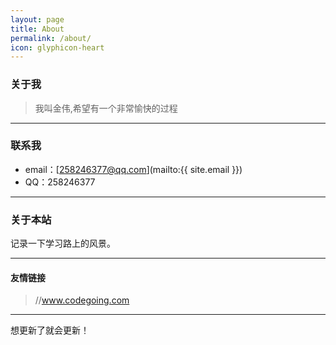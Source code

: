 ```yaml
---
layout: page
title: About
permalink: /about/
icon: glyphicon-heart
---
```


### 关于我

> 我叫金伟,希望有一个非常愉快的过程

---

### 联系我

* email：[258246377@qq.com](mailto:{{ site.email }})
* QQ：258246377

---

### 关于本站   

记录一下学习路上的风景。


---

#### 友情链接
> //www.codegoing.com



---

想更新了就会更新！